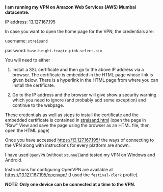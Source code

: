 <b>I am running my VPN on Amazon Web Services (AWS) Mumbai datacentre. </b>

IP address: 13.127.167.195

In case you want to open the home page for the VPN, the credentials are:

username: `streisand`

password: `base.height.tragic.pink.select.six`

You will need to either

1. Install a SSL certificate and then go to the above IP address via a browser. The certificate is embedded in the HTML page whose link is given below. There is a hyperlink in the HTML page from where you can install the certificate.

2. Go to the IP address and the browser will give show a security warning which you need to ignore (and probably add some exception) and continue to the webpage. 

These credentials as well as steps to install the certificate and the embedded certificate is contained in [streisand.html](streisand.html)
(open the page in "Raw" View and save the page using the browser as an HTML file, then open the HTML page)

Once you have accessed https://13.127.167.195/ the ways of connecting to the VPN along with instructions for every platform are shown. 

I have used `OpenVPN` (without `stunnel`)and tested my VPN on Windows and Android.

Instructions for configuring OpenVPN are available at https://13.127.167.195/openvpn/ (I used the `festival-clerk` profile).

<b>NOTE: Only one device can be connected at a time to the VPN. </b>



